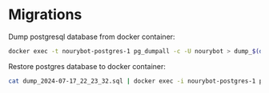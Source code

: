# Migrations

Dump postgresql database from docker container:
```sh
docker exec -t nourybot-postgres-1 pg_dumpall -c -U nourybot > dump_$(date +%Y-%m-%d_%H_%M_%S).sql
```

Restore postgres database to docker container:
```sh
cat dump_2024-07-17_22_23_32.sql | docker exec -i nourybot-postgres-1 psql -U nourybot
```
